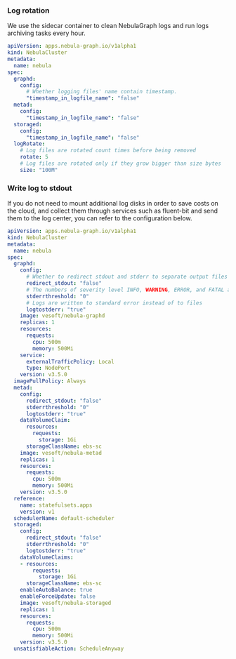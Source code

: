 ### Log rotation

We use the sidecar container to clean NebulaGraph logs and run logs archiving tasks every hour.

```yaml
apiVersion: apps.nebula-graph.io/v1alpha1
kind: NebulaCluster
metadata:
  name: nebula
spec:
  graphd:
    config:
      # Whether logging files' name contain timestamp.
      "timestamp_in_logfile_name": "false"
  metad:
    config:
      "timestamp_in_logfile_name": "false"
  storaged:
    config:
      "timestamp_in_logfile_name": "false"
  logRotate:
    # Log files are rotated count times before being removed  
    rotate: 5
    # Log files are rotated only if they grow bigger than size bytes
    size: "100M"
```

### Write log to stdout

If you do not need to mount additional log disks in order to save costs on the cloud,
and collect them through services such as fluent-bit and send them to the log center, you can refer to the configuration below.

```yaml
apiVersion: apps.nebula-graph.io/v1alpha1
kind: NebulaCluster
metadata:
  name: nebula
spec:
  graphd:
    config:
      # Whether to redirect stdout and stderr to separate output files
      redirect_stdout: "false"
      # The numbers of severity level INFO, WARNING, ERROR, and FATAL are 0, 1, 2, and 3, respectively.
      stderrthreshold: "0"
      # Logs are written to standard error instead of to files
      logtostderr: "true"
    image: vesoft/nebula-graphd
    replicas: 1
    resources:
      requests:
        cpu: 500m
        memory: 500Mi
    service:
      externalTrafficPolicy: Local
      type: NodePort
    version: v3.5.0
  imagePullPolicy: Always
  metad:
    config:
      redirect_stdout: "false"
      stderrthreshold: "0"
      logtostderr: "true"
    dataVolumeClaim:
      resources:
        requests:
          storage: 1Gi
      storageClassName: ebs-sc
    image: vesoft/nebula-metad
    replicas: 1
    resources:
      requests:
        cpu: 500m
        memory: 500Mi
    version: v3.5.0
  reference:
    name: statefulsets.apps
    version: v1
  schedulerName: default-scheduler
  storaged:
    config:
      redirect_stdout: "false"
      stderrthreshold: "0"
      logtostderr: "true"
    dataVolumeClaims:
    - resources:
        requests:
          storage: 1Gi
      storageClassName: ebs-sc
    enableAutoBalance: true
    enableForceUpdate: false
    image: vesoft/nebula-storaged
    replicas: 1
    resources:
      requests:
        cpu: 500m
        memory: 500Mi
    version: v3.5.0
  unsatisfiableAction: ScheduleAnyway
```
